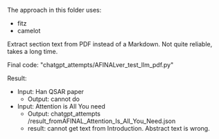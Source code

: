 The approach in this folder uses:
* fitz
* camelot 

Extract section text from PDF instead of a Markdown. Not quite reliable, takes a long time.

Final code: "chatgpt_attempts/AFINALver_test_llm_pdf.py"

Result:
- Input: Han QSAR paper
    + Output: cannot do
- Input: Attention is All You need
    + Output: chatgpt_attempts /result_fromAFINAL_Attention_Is_All_You_Need.json
    + result: cannot get text from Introduction. Abstract text is wrong.